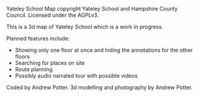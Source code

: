 Yateley School Map copyright Yateley School and Hampshire County Council.
Licensed under the AGPLv3.

This is a 3d map of Yateley School which is a work in progress.

Planned features include:
- Showing only one floor at once and hiding the annotations for the other floors
- Searching for places on site
- Route planning
- Possibly audio narrated tour with possible videos

Coded by Andrew Potter.
3d modelling and photography by Andrew Potter.
